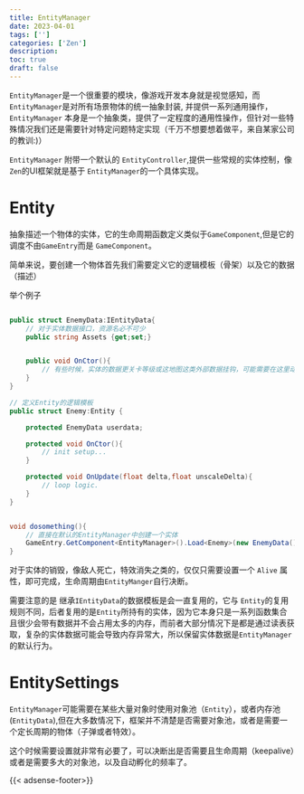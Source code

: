 ```yaml
---
title: EntityManager
date: 2023-04-01
tags: ['']
categories: ['Zen']
description: 
toc: true
draft: false
---
```




`EntityManager`是一个很重要的模块，像游戏开发本身就是视觉感知，而`EntityManager`是对所有场景物体的统一抽象封装, 并提供一系列通用操作，`EntityManager` 本身是一个抽象类，提供了一定程度的通用性操作，但针对一些特殊情况我们还是需要针对特定问题特定实现（千万不想要想着做平，来自某家公司的教训:)）

`EntityManager` 附带一个默认的 `EntityController`,提供一些常规的实体控制，像 `Zen`的UI框架就是基于 `EntityManager`的一个具体实现。

# Entity
    
抽象描述一个物体的实体，它的生命周期函数定义类似于`GameComponent`,但是它的调度不由`GameEntry`而是 `GameComponent`。

简单来说，要创建一个物体首先我们需要定义它的逻辑模板（骨架）以及它的数据（描述）

举个例子

```csharp

public struct EnemyData:IEntityData{
    // 对于实体数据接口，资源名必不可少
    public string Assets {get;set;}


    public void OnCtor(){
        // 有些时候，实体的数据更关卡等级或这地图这类外部数据挂钩，可能需要在这里动态设置一次
    }
}

// 定义Entity的逻辑模板
public struct Enemy:Entity {

    protected EnemyData userdata;

    protected void OnCtor(){
        // init setup...
    }     

    protected void OnUpdate(float delta,float unscaleDelta){
        // loop logic.
    }
}


void dosomething(){
    // 直接在默认的EntityManager中创建一个实体
    GameEntry.GetComponent<EntityManager>().Load<Enemy>(new EnemyData());
}

```


对于实体的销毁，像敌人死亡，特效消失之类的，仅仅只需要设置一个 `Alive` 属性，即可完成，生命周期由`EntityManger`自行决断。

需要注意的是 继承`IEntityData`的数据模板是会一直复用的，它与 `Entity`的复用规则不同，后者复用的是`Entity`所持有的实体，因为它本身只是一系列函数集合且很少会带有数据并不会占用太多的内存，而前者大部分情况下是都是通过读表获取，复杂的实体数据可能会导致内存异常大，所以保留实体数据是`EntityManager`的默认行为。


# EntitySettings

`EntityManager`可能需要在某些大量对象时使用对象池（`Entity`），或者内存池(`EntityData`),但在大多数情况下，框架并不清楚是否需要对象池，或者是需要一个定长周期的物体（子弹或者特效）。

这个时候需要设置就非常有必要了，可以决断出是否需要且生命周期（keepalive）或者是需要多大的对象池，以及自动孵化的频率了。




{{< adsense-footer>}}

